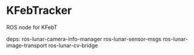 # KFebTracker
ROS node for KFebT

deps: ros-lunar-camera-info-manager ros-lunar-sensor-msgs ros-lunar-image-transport ros-lunar-cv-bridge
